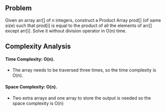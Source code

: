 ## Problem

Given an array arr[] of n integers, construct a Product Array prod[] (of same size) such that prod[i] is equal to the product of all the elements of arr[] except arr[i]. Solve it without division operator in O(n) time.

## Complexity Analysis
#### Time Complexity: O(n).
- The array needs to be traversed three times, so the time complexity is O(n).
#### Space Complexity: O(n).
- Two extra arrays and one array to store the output is needed so the space complexity is O(n)

